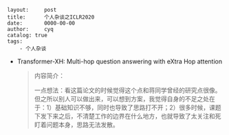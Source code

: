 ```
layout:     post
title:      个人杂谈之ICLR2020
date:       0000-00-00
author:     cyq
catalog: true
tags:
    - 个人杂谈
```



- Transformer-XH: Multi-hop question answering with eXtra Hop attention

  > 内容简介：
  >
  > 一点想法：看这篇论文的时候觉得这个点和蒋同学曾经的研究点很像。但之所以别人可以做出来，可以想到方案，我觉得自身的不足之处在于：1）基础知识不够，同时也导致了思路打不开；2）很多时候，课题下发下来之后，不清楚工作的边界在什么地方，也就导致了太关注和死盯着问题本身，思路无法发散。